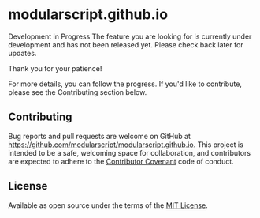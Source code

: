 # modularscript.github.io

Development in Progress
The feature you are looking for is currently under development and has not been released yet.
Please check back later for updates.

Thank you for your patience!

For more details, you can follow the progress.
If you'd like to contribute, please see the Contributing section below.

## Contributing

Bug reports and pull requests are welcome on GitHub at https://github.com/modularscript/modularscript.github.io.
This project is intended to be a safe, welcoming space for collaboration, and contributors are expected to adhere to the [Contributor Covenant](https://www.contributor-covenant.org/) code of conduct.

## License

Available as open source under the terms of the [MIT License](https://opensource.org/licenses/MIT).
